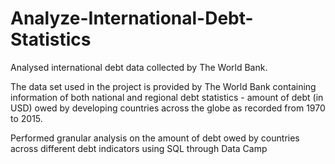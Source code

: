 # Analyze-International-Debt-Statistics

Analysed international debt data collected by The World Bank. 

The data set used in the project is provided by The World Bank containing information of both national and regional debt statistics - 
amount of debt (in USD) owed by developing countries across the globe as recorded from 1970 to 2015.

Performed granular analysis on the amount of debt owed by countries across different debt indicators using SQL through Data Camp


